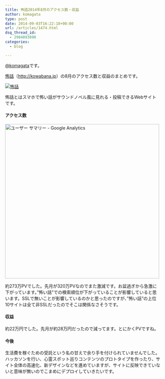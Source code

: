 ```yaml
---
title: 怖話2014年8月のアクセス数・収益
author: komagata
type: post
date: 2014-09-03T16:22:18+00:00
url: /articles/1474.html
dsq_thread_id:
  - 2984893890
categories:
  - blog

---
```

[@komagata][1]です。

<a title="怖話" href="http://kowabana.jp" target="_blank">怖話</a>（<a title="怖話" href="http://kowabana.jp" target="_blank">http://kowabana.jp</a>）の8月のアクセス数と収益のまとめです。

<p class="center">
  <a href="http://kowabana.jp"><img alt="怖話" src="https://lh4.googleusercontent.com/-8-pkth8ETpA/UYjg32awOAI/AAAAAAAADKg/0h8DP9Cg4CQ/s400/Screen%2520Shot%25202013-05-07%2520at%25208.08.34%2520PM.png" /></a>
</p>

怖話とはスマホで怖い話がサウンドノベル風に見れる・投稿できるWebサイトです。

#### アクセス数

<p class="center">
  <img src="http://i.gyazo.com/e65d6ab7e0c391420533ff039f28e2d4.png" alt="ユーザー サマリー - Google Analytics" width="500px" />
</p>

約273万PVでした。先月が320万PVなのでまた激減です。お盆過ぎから急激に下がっています。&#8221;怖い話&#8221;での検索順位が下がっていることが影響していると思います。SSLで無いことが影響しているのかと思ったのですが、&#8221;怖い話&#8221;の上位10サイトは全て非SSLだったのでそこは関係なさそうです。

#### 収益

約22万円でした。先月が約28万円だったので減ってます。とにかくPVですね。

#### 今後

生活費を稼ぐための受託という名の甘えで余り手を付けられていませんでした。ハッカソンを行い、心霊スポット巡りコンテンツのプロトタイプを作ったり、サイト全体の高速化、新デザインなどを進めていますが、サイトに反映できていないと意味が無いのでこまめにデプロイしていきたいです。

 [1]: http://twitter.com/komagata